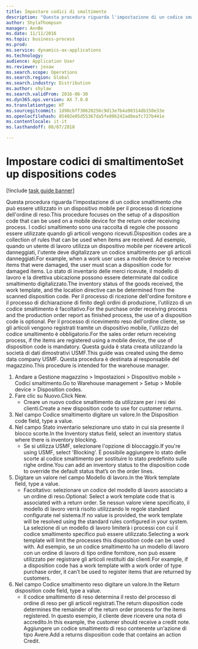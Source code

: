 ```yaml
--- 
title: Impostare codici di smaltimento
description: "Questa procedura riguarda l'impostazione di un codice smaltimento che può essere utilizzato in un dispositivo mobile per il processo di ricezione dell'ordine di reso."
author: ShylaThompson
manager: AnnBe
ms.date: 11/11/2016
ms.topic: business-process
ms.prod: 
ms.service: dynamics-ax-applications
ms.technology: 
audience: Application User
ms.reviewer: josaw
ms.search.scope: Operations
ms.search.region: Global
ms.search.industry: Distribution
ms.author: shylaw
ms.search.validFrom: 2016-06-30
ms.dyn365.ops.version: AX 7.0.0
ms.translationtype: HT
ms.sourcegitcommit: 1d98cbff30620256c9d13e7b4a90314db150e33e
ms.openlocfilehash: 85402e05d55367da5fe89b242ad8eafc727b441e
ms.contentlocale: it-it
ms.lasthandoff: 08/07/2018

---
```

# <a name="set-up-dispositions-codes"></a><span data-ttu-id="c41f3-103">Impostare codici di smaltimento</span><span class="sxs-lookup"><span data-stu-id="c41f3-103">Set up dispositions codes</span></span>

[!include [task guide banner](../../includes/task-guide-banner.md)]

<span data-ttu-id="c41f3-104">Questa procedura riguarda l'impostazione di un codice smaltimento che può essere utilizzato in un dispositivo mobile per il processo di ricezione dell'ordine di reso.</span><span class="sxs-lookup"><span data-stu-id="c41f3-104">This procedure focuses on the setup of a disposition code that can be used on a mobile device for the return order receiving process.</span></span> <span data-ttu-id="c41f3-105">I codici smaltimento sono una raccolta di regole che possono essere utilizzate quando gli articoli vengono ricevuti.</span><span class="sxs-lookup"><span data-stu-id="c41f3-105">Disposition codes are a collection of rules that can be used when items are received.</span></span> <span data-ttu-id="c41f3-106">Ad esempio, quando un utente di lavoro utilizza un dispositivo mobile per ricevere articoli danneggiati, l'utente deve digitalizzare un codice smaltimento per gli articoli danneggiati.</span><span class="sxs-lookup"><span data-stu-id="c41f3-106">For example, when a work user uses a mobile device to receive items that were damaged, the user must scan a disposition code for damaged items.</span></span> <span data-ttu-id="c41f3-107">Lo stato di inventario delle merci ricevute, il modello di lavoro e la direttiva ubicazione possono essere determinate dal codice smaltimento digitalizzato.</span><span class="sxs-lookup"><span data-stu-id="c41f3-107">The inventory status of the goods received, the work template, and the location directive can be determined from the scanned disposition code.</span></span> <span data-ttu-id="c41f3-108">Per il processo di ricezione dell'ordine fornitore e il processo di dichiarazione di finito degli ordini di produzione, l'utilizzo di un codice smaltimento è facoltativo.</span><span class="sxs-lookup"><span data-stu-id="c41f3-108">For the purchase order receiving process and the production order report as finished process, the use of a disposition code is optional.</span></span> <span data-ttu-id="c41f3-109">Per il processo di ricevimento reso dell'ordine cliente, se gli articoli vengono registrati tramite un dispositivo mobile, l'utilizzo del codice smaltimento è obbligatorio.</span><span class="sxs-lookup"><span data-stu-id="c41f3-109">For the sales order return receiving process, if the items are registered using a mobile device, the use of disposition code is mandatory.</span></span>  <span data-ttu-id="c41f3-110">Questa guida è stata creata utilizzando la società di dati dimostrativi USMF.</span><span class="sxs-lookup"><span data-stu-id="c41f3-110">This guide was created using the demo data company USMF.</span></span> <span data-ttu-id="c41f3-111">Questa procedura è destinata al responsabile del magazzino.</span><span class="sxs-lookup"><span data-stu-id="c41f3-111">This procedure is intended for the warehouse manager.</span></span> 

1. <span data-ttu-id="c41f3-112">Andare a Gestione magazzino > Impostazioni > Dispositivo mobile > Codici smaltimento.</span><span class="sxs-lookup"><span data-stu-id="c41f3-112">Go to Warehouse management > Setup > Mobile device > Disposition codes.</span></span>
2. <span data-ttu-id="c41f3-113">Fare clic su Nuovo.</span><span class="sxs-lookup"><span data-stu-id="c41f3-113">Click New.</span></span>
    * <span data-ttu-id="c41f3-114">Creare un nuovo codice smaltimento da utilizzare per i resi dei clienti.</span><span class="sxs-lookup"><span data-stu-id="c41f3-114">Create a new disposition code to use for customer returns.</span></span>  
3. <span data-ttu-id="c41f3-115">Nel campo Codice smaltimento digitare un valore.</span><span class="sxs-lookup"><span data-stu-id="c41f3-115">In the Disposition code field, type a value.</span></span>
4. <span data-ttu-id="c41f3-116">Nel campo Stato inventario selezionare uno stato in cui sia presente il blocco scorte.</span><span class="sxs-lookup"><span data-stu-id="c41f3-116">In the Inventory status field, select an inventory status where there is inventory blocking.</span></span>
    * <span data-ttu-id="c41f3-117">Se si utilizza USMF, selezionare l'opzione di bloccaggio.</span><span class="sxs-lookup"><span data-stu-id="c41f3-117">If you're using USMF, select 'Blocking'.</span></span> <span data-ttu-id="c41f3-118">È possibile aggiungere lo stato delle scorte al codice smaltimento per sostituire lo stato predefinito sulle righe ordine.</span><span class="sxs-lookup"><span data-stu-id="c41f3-118">You can add an inventory status to the disposition code to override the default status that’s on the order lines.</span></span>  
5. <span data-ttu-id="c41f3-119">Digitare un valore nel campo Modello di lavoro.</span><span class="sxs-lookup"><span data-stu-id="c41f3-119">In the Work template field, type a value.</span></span>
    * <span data-ttu-id="c41f3-120">Facoltativo: selezionare un codice del modello di lavoro associato a un ordine di reso.</span><span class="sxs-lookup"><span data-stu-id="c41f3-120">Optional: Select a work template code that is associated with a return order.</span></span> <span data-ttu-id="c41f3-121">Se nessun valore viene specificato, il modello di lavoro verrà risolto utilizzando le regole standard configurate nel sistema.</span><span class="sxs-lookup"><span data-stu-id="c41f3-121">If no value is provided, the work template will be resolved using the standard rules configured in your system.</span></span> <span data-ttu-id="c41f3-122">La selezione di un modello di lavoro limiterà i processi con cui il codice smaltimento specifico può essere utilizzato.</span><span class="sxs-lookup"><span data-stu-id="c41f3-122">Selecting a work template will limit the processes this disposition code can be used with.</span></span> <span data-ttu-id="c41f3-123">Ad esempio, se un codice smaltimento ha un modello di lavoro con un ordine di lavoro di tipo ordine fornitore, non può essere utilizzato per registrare gli articoli restituiti dai clienti.</span><span class="sxs-lookup"><span data-stu-id="c41f3-123">For example, if a disposition code has a work template with a work order of type purchase order, it can’t be used to register items that are returned by customers.</span></span>  
6. <span data-ttu-id="c41f3-124">Nel campo Codice smaltimento reso digitare un valore.</span><span class="sxs-lookup"><span data-stu-id="c41f3-124">In the Return disposition code field, type a value.</span></span>
    * <span data-ttu-id="c41f3-125">Il codice smaltimento di reso determina il resto del processo di ordine di reso per gli articoli registrati.</span><span class="sxs-lookup"><span data-stu-id="c41f3-125">The return disposition code determines the remainder of the return order process for the items registered.</span></span> <span data-ttu-id="c41f3-126">In questo esempio, il cliente deve ricevere una nota di accredito.</span><span class="sxs-lookup"><span data-stu-id="c41f3-126">In this example, the customer should receive a credit note.</span></span> <span data-ttu-id="c41f3-127">Aggiungere un codice smaltimento di reso contenente un'azione di tipo Avere.</span><span class="sxs-lookup"><span data-stu-id="c41f3-127">Add a returns disposition code that contains an action Credit.</span></span>  


